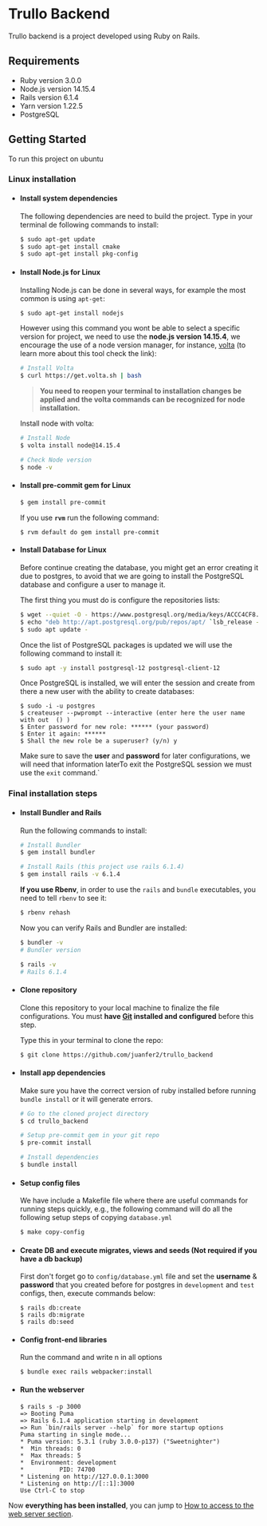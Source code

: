 # Trullo Backend
Trullo backend is a project developed using Ruby on Rails.

## Requirements

* Ruby version 3.0.0
* Node.js version 14.15.4
* Rails version 6.1.4
* Yarn version 1.22.5
* PostgreSQL


## Getting Started
To run this project on ubuntu
### Linux installation

- #### Install system dependencies
   The following dependencies are need to build the project. Type in your terminal de following commands to install:

     ```bash
     $ sudo apt-get update
     $ sudo apt-get install cmake
     $ sudo apt-get install pkg-config
     ```


- #### Install Node.js for Linux
	 Installing Node.js can be done in several ways, for example the most common is using `apt-get`:

     ```bash
     $ sudo apt-get install nodejs
     ```

     However using this command you wont be able to select a specific version for project, we need to use the **node.js version 14.15.4**, we encourage the use of a node version manager, for instance, [volta](https://volta.sh/) (to learn more about this tool check the link):

	```bash
    # Install Volta
    $ curl https://get.volta.sh | bash
	```

	> **You need to reopen your terminal to installation changes be applied and the volta commands can be recognized for node installation.**

	Install node with volta:

	```bash
	# Install Node
	$ volta install node@14.15.4

	# Check Node version
	$ node -v
	```
- #### Install pre-commit gem for Linux

	```bash
	$ gem install pre-commit
	```

	If you use **`rvm`** run the following command:

	```
	$ rvm default do gem install pre-commit
	```

- #### Install Database for Linux
    Before continue creating the database, you might get an error creating it due to postgres, to avoid that we are going to install the PostgreSQL database and configure a user to manage it.

	The first thing you must do is configure the repositories lists:

	```bash
	$ wget --quiet -O - https://www.postgresql.org/media/keys/ACCC4CF8.asc | sudo apt-key add -
	$ echo "deb http://apt.postgresql.org/pub/repos/apt/ `lsb_release -cs`-pgdg main" | sudo tee /etc/apt/sources.list.d/pgdg.list -
	$ sudo apt update -
	```

	Once the list of PostgreSQL packages is updated we will use the following command to install it:

	```bash
	$ sudo apt -y install postgresql-12 postgresql-client-12
	```

	Once PostgreSQL is installed, we will enter the session and create from there a new user with the ability to create databases:

    ```
    $ sudo -i -u postgres
    $ createuser --pwprompt --interactive (enter here the user name with out  () )
    $ Enter password for new role: ****** (your password)
    $ Enter it again: ******
    $ Shall the new role be a superuser? (y/n) y
    ```

    Make sure to save the **user** and **password** for later configurations, we will need that information laterTo exit the PostgreSQL session we must use the `exit` command.`
### Final installation steps

- #### Install Bundler and Rails

	Run the following commands to install:

	```bash
	# Install Bundler
	$ gem install bundler

	# Install Rails (this project use rails 6.1.4)
	$ gem install rails -v 6.1.4
	```

	**If you use Rbenv**, in order to use the `rails` and `bundle` executables, you need to tell `rbenv` to see it:

	```bash
	$ rbenv rehash
	```

	Now you can verify Rails and Bundler are installed:

	```bash
	$ bundler -v
	# Bundler version

	$ rails -v
	# Rails 6.1.4
	```

- #### Clone repository
	Clone this repository to your local machine to finalize the file configurations. You must **have [Git](https://git-scm.com/) installed and configured** before this step.

	Type this in your terminal to clone the repo:

	```bash
	$ git clone https://github.com/juanfer2/trullo_backend
	```
- #### Install app dependencies
    Make sure you have the correct version of ruby installed before running `bundle install` or it will generate errors.

    ```bash
    # Go to the cloned project directory
	$ cd trullo_backend

	# Setup pre-commit gem in your git repo
    $ pre-commit install

	# Install dependencies
    $ bundle install
    ```
- #### Setup config files

	We have include a Makefile file where there are useful commands for running steps quickly, e.g., the following command will do all the following setup steps of copying `database.yml`

	```bash
	$ make copy-config
	```
- #### Create DB and execute migrates, views and seeds (Not required if you have a db backup)

	First don't forget go to `config/database.yml` file and set the **username** & **password** that you created before for postgres in `development` and `test` configs, then,  execute commands below:

	```
	$ rails db:create
	$ rails db:migrate
	$ rails db:seed
	```

- #### Config front-end libraries

	Run the command and write n in all options
	
	```
	$ bundle exec rails webpacker:install
	```

- #### Run the webserver

	```
	$ rails s -p 3000
	=> Booting Puma
	=> Rails 6.1.4 application starting in development
	=> Run `bin/rails server --help` for more startup options
	Puma starting in single mode...
	* Puma version: 5.3.1 (ruby 3.0.0-p137) ("Sweetnighter")
	*  Min threads: 0
	*  Max threads: 5
	*  Environment: development
	*          PID: 74700
	* Listening on http://127.0.0.1:3000
	* Listening on http://[::1]:3000
	Use Ctrl-C to stop
	```

Now **everything has been installed**, you can jump to [How to access to the web server section](#how-to-access-to-the-web-server).
